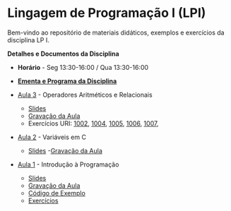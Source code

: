 # Lingagem de Programação I (LPI)

Bem-vindo ao repositório de materiais didáticos, exemplos e exercícios da disciplina LP I.

**Detalhes e Documentos da Disciplina**
- **Horário** - Seg 13:30-16:00 / Qua 13:30-16:00
- [**Ementa e Programa da Disciplina**]()
 
- [Aula 3]() - Operadores Aritméticos e Relacionais
    - [Slides](https://www.icloud.com/iclouddrive/0XKfyUHGMxyJam0orHxb33bKA#Aula-03)
    - [Gravação da Aula](https://drive.google.com/file/d/1QE-ejMie53vgSX4z-jhwb3YZvv8U1Cwr/view?usp=sharing)
    - Exercícios URI: [1002](https://www.urionlinejudge.com.br/judge/pt/problems/view/1002), 
    [1004](https://www.urionlinejudge.com.br/judge/pt/problems/view/1004),
    [1005](https://www.urionlinejudge.com.br/judge/pt/problems/view/1005),
    [1006](https://www.urionlinejudge.com.br/judge/pt/problems/view/1006),
    [1007](https://www.urionlinejudge.com.br/judge/pt/problems/view/1007),
    
- [Aula 2]() - Variáveis em C
    - [Slides]()
    -[Gravação da Aula]()
 
- [Aula 1]() - Introdução à Programação
  - [Slides](https://www.icloud.com/iclouddrive/0jD4-Ijz5y5Pr3dmQg1rq2ApQ#Aula-01)
  - [Gravação da Aula](https://drive.google.com/file/d/13YGTUFErQx4TwkdHKtL6BIvzCvVRCD2w/view?usp=sharing)
  - [Código de Exemplo](https://replit.com/@mathiasbrito/LP1-Ex1#main.c)
  - [Exercícios](https://www.icloud.com/iclouddrive/0gacIDViAYysGXeY97UBoYoow#Aula-01) 
         